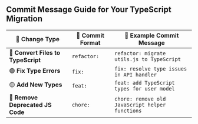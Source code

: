 ## Commit Message Guide for Your TypeScript Migration

| 🔹 **Change Type**                 | 🔹 **Commit Format** | 🔹 **Example Commit Message**                   |
| ---------------------------------- | -------------------- | ----------------------------------------------- |
| 🔵 **Convert Files to TypeScript** | `refactor:`          | `refactor: migrate utils.js to TypeScript`      |
| 🟢 **Fix Type Errors**             | `fix:`               | `fix: resolve type issues in API handler`       |
| 🟡 **Add New Types**               | `feat:`              | `feat: add TypeScript types for user model`     |
| 🔴 **Remove Deprecated JS Code**   | `chore:`             | `chore: remove old JavaScript helper functions` |
